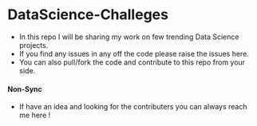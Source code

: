 # DataScience-Challeges

*  In this repo I will be sharing my work on few trending Data Science projects.
*  If you find any issues in any off the code please raise the issues here.
* You can also pull/fork the code and contribute to this repo from your side.


#### Non-Sync
*  If have an idea and looking for the contributers you can always reach me here !
